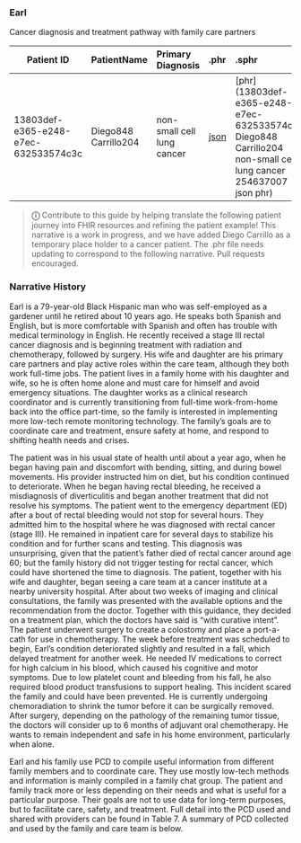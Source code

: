 ### Earl
Cancer diagnosis and treatment pathway with family care partners


| Patient ID | PatientName   | Primary Diagnosis  | .phr | .sphr |
| ------------- | :-------- | :-------- | :-------- | :-------- | 
| 13803def-e365-e248-e7ec-632533574c3c | Diego848 Carrillo204 | non-small cell lung cancer | [json](file:///Users/awatson/Code/implementation-guides/standard-patient-health-record-ig/output/Diego848_Carrillo204_13803def-e365-e248-e7ec-632533574c3c.json) | [phr](13803def-e365-e248-e7ec-632533574c3c	Diego848 Carrillo204	non-small cell lung cancer	254637007	json	phr)

> **&#9432;** Contribute to this guide by helping translate the following patient journey into FHIR resources and refining the patient example!  This narrative is a work in progress, and we have added Diego Carrillo as a temporary place holder to a cancer patient.  The .phr file needs updating to correspond to the following narrative.  Pull requests encouraged.



### Narrative History

Earl is a 79-year-old Black Hispanic man who was self-employed as a gardener until he retired about 10 years ago. He speaks both Spanish and English, but is more comfortable with Spanish and often has trouble with medical terminology in English. He recently received a stage III rectal cancer diagnosis and is beginning treatment with radiation and chemotherapy, followed by surgery. His wife and daughter are his primary care partners and play active roles within the care team, although they both work full-time jobs. The patient lives in a family home with his daughter and wife, so he is often home alone and must care for himself and avoid emergency situations. The daughter works as a clinical research coordinator and is currently transitioning from full-time work-from-home back into the office part-time, so the family is interested in implementing more low-tech remote monitoring technology. The family’s goals are to coordinate care and treatment, ensure safety at home, and respond to shifting health needs and crises. 

The patient was in his usual state of health until about a year ago, when he began having pain and discomfort with bending, sitting, and during bowel movements. His provider instructed him on diet, but his condition continued to deteriorate. When he began having rectal bleeding, he received a misdiagnosis of diverticulitis and began another treatment that did not resolve his symptoms. The patient went to the emergency department (ED) after a bout of rectal bleeding would not stop for several hours. They admitted him to the hospital where he was diagnosed with rectal cancer (stage III). He remained in inpatient care for several days to stabilize his condition and for further scans and testing. This diagnosis was unsurprising, given that the patient’s father died of rectal cancer around age 60; but the family history did not trigger testing for rectal cancer, which could have shortened the time to diagnosis. The patient, together with his wife and daughter, began seeing a care team at a cancer institute at a nearby university hospital. After about two weeks of imaging and clinical consultations, the family was presented with the available options and the recommendation from the doctor. Together with this guidance, they decided on a treatment plan, which the doctors have said is “with curative intent”. The patient underwent surgery to create a colostomy and place a port-a-cath for use in chemotherapy. The week before treatment was scheduled to begin, Earl’s condition deteriorated slightly and resulted in a fall, which delayed treatment for another week. He needed IV medications to correct for high calcium in his blood, which caused his cognitive and motor symptoms. Due to low platelet count and bleeding from his fall, he also required blood product transfusions to support healing. This incident scared the family and could have been prevented. He is currently undergoing chemoradiation to shrink the tumor before it can be surgically removed. After surgery, depending on the pathology of the remaining tumor tissue, the doctors will consider up to 6 months of adjuvant oral chemotherapy. He wants to remain independent and safe in his home environment, particularly when alone. 

Earl and his family use PCD to compile useful information from different family members and to coordinate care. They use mostly low-tech methods and information is mainly compiled in a family chat group. The patient and family track more or less depending on their needs and what is useful for a particular purpose. Their goals are not to use data for long-term purposes, but to facilitate care, safety, and treatment. Full detail into the PCD used and shared with providers can be found in Table 7. A summary of PCD collected and used by the family and care team is below.
